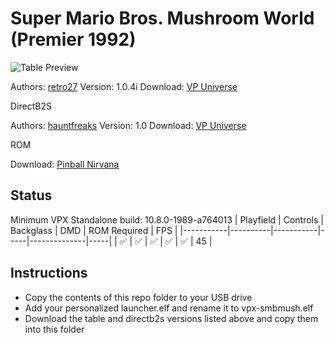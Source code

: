 # Super Mario Bros. Mushroom World (Premier 1992)

![Table Preview](https://vpuniverse.com/screenshots/monthly_2024_07/smbmwCabinet.png.02e3ce47ce5dedac1a32b48bfba6f790.png)

Authors: [retro27](https://vpuniverse.com/profile/4085-retro27/)
Version: 1.0.4i
Download: [VP Universe](https://vpuniverse.com/files/file/20871-super-mario-bros-mushroom-world-premier-1992/)

DirectB2S

Authors: [hauntfreaks](https://vpuniverse.com/profile/5216-hauntfreaks/)
Version: 1.0
Download: [VP Universe](https://vpuniverse.com/files/file/18003-super-mario-brothers-mushroom-world-premier-1992-b2s-with-full-dmd/)

ROM

Download: [Pinball Nirvana](https://pinballnirvana.com/forums/resources/smbmush.2318/)

## Status 

Minimum VPX Standalone build: 10.8.0-1989-a764013
| Playfield | Controls | Backglass | DMD | ROM Required | FPS | 
|-----------|----------|-----------|-----|--------------|-----|
| :white_check_mark: | :white_check_mark: | :white_check_mark: | :white_check_mark: | :white_check_mark: | 45 |

## Instructions

- Copy the contents of this repo folder to your USB drive
- Add your personalized launcher.elf and rename it to vpx-smbmush.elf
- Download the table and directb2s versions listed above and copy them into this folder